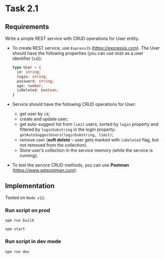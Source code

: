 # Task 2.1

## Requirements

Write a simple REST service with CRUD operations for User entity.

* To create REST service, use `ExpressJS` (https://expressjs.com).
  The User should have the following properties (you can use `UUID` as a user identifier (`id`)):
  ```typescript
  type User = {
    id: string;
    login: string;
    password: string;
    age: number;
    isDeleted: boolean;
  }  
  ```
 
* Service should have the following CRUD operations for User:
  * get user by `id`;
  * create and update user;
  * get auto-suggest list from `limit` users, sorted by `login` property and filtered by `loginSubstring` 
    in the login property: `getAutoSuggestUsers(loginSubstring, limit)`;
  * remove user (**soft delete** – user gets marked with `isDeleted` flag, but not removed from the collection).
  * Store user’s collection in the service memory (while the service is running).
  
* To test the service CRUD methods, you can use **Postman** (https://www.getpostman.com).


## Implementation

Tested on `Node v12`.

### Run script on prod

`npm run build`

`npm start`

### Run script in dev mode

`npm run dev`
